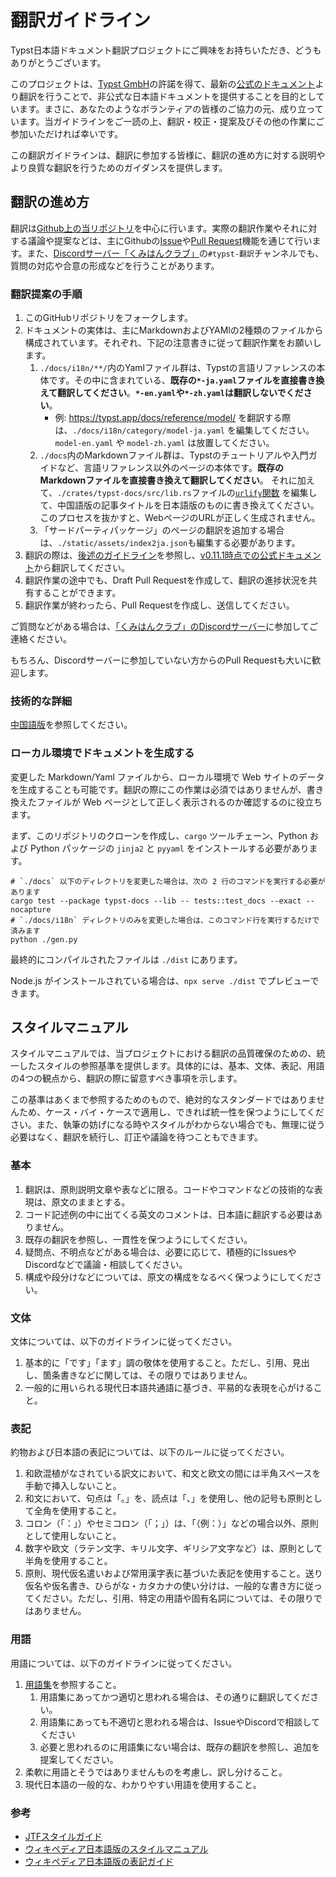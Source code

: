# 翻訳ガイドライン

Typst日本語ドキュメント翻訳プロジェクトにご興味をお持ちいただき、どうもありがとうございます。

このプロジェクトは、[Typst GmbH](https://typst.app/legal/)の許諾を得て、最新の[公式のドキュメント](https://typst.app/docs/)より翻訳を行うことで、非公式な日本語ドキュメントを提供することを目的としています。まさに、あなたのようなボランティアの皆様のご協力の元、成り立っています。当ガイドラインをご一読の上、翻訳・校正・提案及びその他の作業にご参加いただければ幸いです。

この翻訳ガイドラインは、翻訳に参加する皆様に、翻訳の進め方に対する説明やより良質な翻訳を行うためのガイダンスを提供します。

## 翻訳の進め方

翻訳は[Github上の当リポジトリ](https://github.com/typst-jp/typst-jp.github.io)を中心に行います。実際の翻訳作業やそれに対する議論や提案などは、主にGithubの[Issue](https://github.com/typst-jp/typst-jp.github.io/issues)や[Pull Request](https://github.com/typst-jp/typst-jp.github.io/pulls)機能を通じて行います。また、[Discordサーバー「くみはんクラブ」](https://discord.gg/9xF7k4aAuH)の`#typst-翻訳`チャンネルでも、質問の対応や合意の形成などを行うことがあります。

### 翻訳提案の手順

1. このGitHubリポジトリをフォークします。
2. ドキュメントの実体は、主にMarkdownおよびYAMlの2種類のファイルから構成されています。それぞれ、下記の注意書きに従って翻訳作業をお願いします。
    1. `./docs/i18n/**/`内のYamlファイル群は、Typstの言語リファレンスの本体です。その中に含まれている、**既存の`*-ja.yaml`ファイルを直接書き換えて翻訳してください**。**`*-en.yaml`や`*-zh.yaml`は翻訳しないでください**。
        - 例: https://typst.app/docs/reference/model/ を翻訳する際は、`./docs/i18n/category/model-ja.yaml` を編集してください。`model-en.yaml` や `model-zh.yaml` は放置してください。
    2. `./docs`内のMarkdownファイル群は、Typstのチュートリアルや入門ガイドなど、言語リファレンス以外のページの本体です。**既存のMarkdownファイルを直接書き換えて翻訳してください**。
    それに加えて、`./crates/typst-docs/src/lib.rs`ファイルの[`urlify`関数](https://github.com/search?q=repo%3Atypst-jp/typst-jp.github.io%20urlify&type=code) を編集して、中国語版の記事タイトルを日本語版のものに書き換えてください。このプロセスを抜かすと、WebページのURLが正しく生成されません。
   3. 「サードパーティパッケージ」のページの翻訳を追加する場合は、`./static/assets/index2ja.json`も編集する必要があります。
3. 翻訳の際は、[後述のガイドライン](#スタイルマニュアル)を参照し、[v0.11.1時点での公式ドキュメント](https://github.com/typst/typst/tree/v0.11.1/docs)から翻訳してください。
4. 翻訳作業の途中でも、Draft Pull Requestを作成して、翻訳の進捗状況を共有することができます。
5. 翻訳作業が終わったら、Pull Requestを作成し、送信してください。

ご質問などがある場合は、[「くみはんクラブ」のDiscordサーバー](https://discord.gg/9xF7k4aAuH)に参加してご連絡ください。

もちろん、Discordサーバーに参加していない方からのPull Requestも大いに歓迎します。

### 技術的な詳細

[中国語版](https://github.com/typst-doc-cn/typst-doc-cn.github.io?tab=readme-ov-file#%E6%8A%80%E6%9C%AF%E7%BB%86%E8%8A%82)を参照してください。

### ローカル環境でドキュメントを生成する

変更した Markdown/Yaml ファイルから、ローカル環境で Web サイトのデータを生成することも可能です。翻訳の際にこの作業は必須ではありませんが、書き換えたファイルが Web ページとして正しく表示されるのか確認するのに役立ちます。

まず、このリポジトリのクローンを作成し、`cargo` ツールチェーン、Python および Python パッケージの `jinja2` と `pyyaml` をインストールする必要があります。
```
# `./docs` 以下のディレクトリを変更した場合は、次の 2 行のコマンドを実行する必要があります
cargo test --package typst-docs --lib -- tests::test_docs --exact --nocapture
# `./docs/i18n` ディレクトリのみを変更した場合は、このコマンド行を実行するだけで済みます
python ./gen.py
```

最終的にコンパイルされたファイルは `./dist` にあります。

Node.js がインストールされている場合は、`npx serve ./dist` でプレビューできます。

## スタイルマニュアル

スタイルマニュアルでは、当プロジェクトにおける翻訳の品質確保のための、統一したスタイルの参照基準を提供します。具体的には、基本、文体、表記、用語の4つの観点から、翻訳の際に留意すべき事項を示します。

この基準はあくまで参照するためのもので、絶対的なスタンダードではありませんため、ケース・バイ・ケースで適用し、できれば統一性を保つようにしてください。また、執筆の妨げになる時やスタイルがわからない場合でも、無理に従う必要はなく、翻訳を続行し、訂正や議論を待つこともできます。　　

### 基本

1. 翻訳は、原則説明文章や表などに限る。コードやコマンドなどの技術的な表現は、原文のままとする。
3. コード記述例の中に出てくる英文のコメントは、日本語に翻訳する必要はありません。
4. 既存の翻訳を参照し、一貫性を保つようにしてください。
5. 疑問点、不明点などがある場合は、必要に応じて、積極的にIssuesやDiscordなどで議論・相談してください。
6. 構成や段分けなどについては、原文の構成をなるべく保つようにしてください。

### 文体

文体については、以下のガイドラインに従ってください。

1. 基本的に「です」「ます」調の敬体を使用すること。ただし、引用、見出し、箇条書きなどに関しては、その限りではありません。
2. 一般的に用いられる現代日本語共通語に基づき、平易的な表現を心がけること。

### 表記

約物および日本語の表記については、以下のルールに従ってください。

1. 和欧混植がなされている訳文において、和文と欧文の間には半角スペースを手動で挿入しないこと。
2. 和文において、句点は「。」を、読点は「、」を使用し、他の記号も原則として全角を使用すること。
3. コロン（「：」）やセミコロン（「；」）は、「（例：）」などの場合以外、原則として使用しないこと。
4. 数字や欧文（ラテン文字、キリル文字、ギリシア文字など）は、原則として半角を使用すること。
5. 原則、現代仮名遣いおよび常用漢字表に基づいた表記を使用すること。送り仮名や仮名書き、ひらがな・カタカナの使い分けは、一般的な書き方に従ってください。ただし、引用、特定の用語や固有名詞については、その限りではありません。

### 用語

用語については、以下のガイドラインに従ってください。

1. [用語集](https://typst-jp.github.io/docs/glossary/)を参照すること。
    1. 用語集にあってかつ適切と思われる場合は、その通りに翻訳してください。
    2. 用語集にあっても不適切と思われる場合は、IssueやDiscordで相談してください
    3. 必要と思われるのに用語集にない場合は、既存の翻訳を参照し、追加を提案してください。
2. 柔軟に用語とそうではありませんものを考慮し、訳し分けること。
3. 現代日本語の一般的な、わかりやすい用語を使用すること。

### 参考

* [JTFスタイルガイド](https://www.jtf.jp/tips/styleguide)
* [ウィキペディア日本語版のスタイルマニュアル](https://ja.wikipedia.org/wiki/Wikipedia:%E3%82%B9%E3%82%BF%E3%82%A4%E3%83%AB%E3%83%9E%E3%83%8B%E3%83%A5%E3%82%A2%E3%83%AB)
* [ウィキペディア日本語版の表記ガイド](https://ja.wikipedia.org/wiki/Wikipedia:%E8%A1%A8%E8%A8%98%E3%82%AC%E3%82%A4%E3%83%89)
